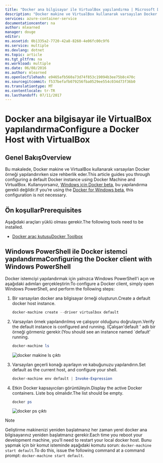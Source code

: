 ```yaml
---
title: "Docker ana bilgisayar ile VirtualBox yapılandırma | Microsoft Docs"
description: "Docker makine ve VirtualBox kullanarak varsayılan Docker örneği yapılandırmak için adım adım yönergeler"
services: azure-container-service
documentationcenter: na
author: mlearned
manager: douge
editor: 
ms.assetid: 0b1335a2-7720-42a8-8260-4e06fc00c9f6
ms.service: multiple
ms.devlang: dotnet
ms.topic: article
ms.tgt_pltfrm: na
ms.workload: multiple
ms.date: 06/08/2016
ms.author: mlearned
ms.openlocfilehash: e9465afb560a73d74f853c19094b3ee75b8c470c
ms.sourcegitcommit: f537befafb079256fba0529ee554c034d73f36b0
ms.translationtype: MT
ms.contentlocale: tr-TR
ms.lasthandoff: 07/11/2017
---
```

# <a name="configure-a-docker-host-with-virtualbox"></a><span data-ttu-id="06fa9-103">Docker ana bilgisayar ile VirtualBox yapılandırma</span><span class="sxs-lookup"><span data-stu-id="06fa9-103">Configure a Docker Host with VirtualBox</span></span>
## <a name="overview"></a><span data-ttu-id="06fa9-104">Genel Bakış</span><span class="sxs-lookup"><span data-stu-id="06fa9-104">Overview</span></span>
<span data-ttu-id="06fa9-105">Bu makalede, Docker makine ve VirtualBox kullanarak varsayılan Docker örneği yapılandırırken size rehberlik eder.</span><span class="sxs-lookup"><span data-stu-id="06fa9-105">This article guides you through configuring a default Docker instance using Docker Machine and VirtualBox.</span></span> <span data-ttu-id="06fa9-106">Kullanıyorsanız, [Windows için Docker beta](http://beta.docker.com/), bu yapılandırma gerekli değildir.</span><span class="sxs-lookup"><span data-stu-id="06fa9-106">If you’re using the [Docker for Windows beta](http://beta.docker.com/), this configuration is not necessary.</span></span>

## <a name="prerequisites"></a><span data-ttu-id="06fa9-107">Ön koşullar</span><span class="sxs-lookup"><span data-stu-id="06fa9-107">Prerequisites</span></span>
<span data-ttu-id="06fa9-108">Aşağıdaki araçları yüklü olması gerekir.</span><span class="sxs-lookup"><span data-stu-id="06fa9-108">The following tools need to be installed.</span></span>

* [<span data-ttu-id="06fa9-109">Docker araç kutusu</span><span class="sxs-lookup"><span data-stu-id="06fa9-109">Docker Toolbox</span></span>](https://www.docker.com/products/overview#/docker_toolbox)

## <a name="configuring-the-docker-client-with-windows-powershell"></a><span data-ttu-id="06fa9-110">Windows PowerShell ile Docker istemci yapılandırma</span><span class="sxs-lookup"><span data-stu-id="06fa9-110">Configuring the Docker client with Windows PowerShell</span></span>
<span data-ttu-id="06fa9-111">Docker istemciyi yapılandırmak için yalnızca Windows PowerShell'i açın ve aşağıdaki adımları gerçekleştirin:</span><span class="sxs-lookup"><span data-stu-id="06fa9-111">To configure a Docker client, simply open Windows PowerShell, and perform the following steps:</span></span>

1. <span data-ttu-id="06fa9-112">Bir varsayılan docker ana bilgisayar örneği oluşturun.</span><span class="sxs-lookup"><span data-stu-id="06fa9-112">Create a default docker host instance.</span></span>
   
    ```PowerShell
    docker-machine create --driver virtualbox default
    ```
2. <span data-ttu-id="06fa9-113">Varsayılan örnek yapılandırılmış ve çalışıyor olduğunu doğrulayın.</span><span class="sxs-lookup"><span data-stu-id="06fa9-113">Verify the default instance is configured and running.</span></span> <span data-ttu-id="06fa9-114">(Çalışan'default ' adlı bir örneği görmeniz gerekir.</span><span class="sxs-lookup"><span data-stu-id="06fa9-114">(You should see an instance named \`default' running.</span></span>
   
    ```PowerShell
    docker-machine ls 
    ```
   
    ![docker makine ls çıktı][0]
3. <span data-ttu-id="06fa9-116">Varsayılan geçerli konağı ayarlayın ve kabuğunuzu yapılandırın.</span><span class="sxs-lookup"><span data-stu-id="06fa9-116">Set default as the current host, and configure your shell.</span></span>
   
    ```PowerShell
    docker-machine env default | Invoke-Expression
    ```
4. <span data-ttu-id="06fa9-117">Etkin Docker kapsayıcıları görüntüleyin.</span><span class="sxs-lookup"><span data-stu-id="06fa9-117">Display the active Docker containers.</span></span> <span data-ttu-id="06fa9-118">Liste boş olmalıdır.</span><span class="sxs-lookup"><span data-stu-id="06fa9-118">The list should be empty.</span></span>
   
    ```PowerShell
    docker ps
    ```
   
    ![docker ps çıktı][1]

> [!NOTE]
> <span data-ttu-id="06fa9-120">Geliştirme makinenizi yeniden başlatmanız her zaman yerel docker ana bilgisayarınız yeniden başlatmanız gerekir.</span><span class="sxs-lookup"><span data-stu-id="06fa9-120">Each time you reboot your development machine, you’ll need to restart your local docker host.</span></span>
> <span data-ttu-id="06fa9-121">Bunu yapmak için bir komut isteminde aşağıdaki komutu sorun: `docker-machine start default`.</span><span class="sxs-lookup"><span data-stu-id="06fa9-121">To do this, issue the following command at a command prompt: `docker-machine start default`.</span></span>
> 
> 

[0]: ./media/vs-azure-tools-docker-setup/docker-machine-ls.png
[1]: ./media/vs-azure-tools-docker-setup/docker-ps.png
